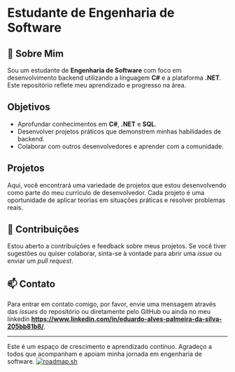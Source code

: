 # Estudante de Engenharia de Software

## 🌱 Sobre Mim

Sou um estudante de **Engenharia de Software** com foco em desenvolvimento backend utilizando a linguagem **C#** e a plataforma **.NET**. Este repositório reflete meu aprendizado e progresso na área.

## Objetivos

- Aprofundar conhecimentos em **C#**, **.NET** e **SQL**.
- Desenvolver projetos práticos que demonstrem minhas habilidades de backend.
- Colaborar com outros desenvolvedores e aprender com a comunidade.

## Projetos

Aqui, você encontrará uma variedade de projetos que estou desenvolvendo como parte do meu currículo de desenvolvedor. Cada projeto é uma oportunidade de aplicar teorias em situações práticas e resolver problemas reais.

## 🤝 Contribuições

Estou aberto a contribuições e feedback sobre meus projetos. Se você tiver sugestões ou quiser colaborar, sinta-se à vontade para abrir uma _issue_ ou enviar um _pull request_.

## 📫 Contato

Para entrar em contato comigo, por favor, envie uma mensagem através das _issues_ do repositório ou diretamente pelo GitHub ou ainda no meu linkedin **https://www.linkedin.com/in/eduardo-alves-palmeira-da-silva-205bb81b8/**.

---

Este é um espaço de crescimento e aprendizado contínuo. Agradeço a todos que acompanham e apoiam minha jornada em engenharia de software.
[![roadmap.sh](https://roadmap.sh/card/tall/66aea31a19ba71f57b4e23ff?variant=dark&roadmaps=backend)](https://roadmap.sh)

